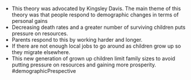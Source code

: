 - This theory was advocated by Kingsley Davis. The main theme of this theory was that people respond to demographic changes in terms of personal gains
- Decreasing death rates and a greater number of surviving children puts pressure on resources.
- Parents respond to this by working harder and longer.
- If there are not enough local jobs to go around as children grow up so they migrate elsewhere.
- This new generation of grown up children limit family sizes to avoid putting pressure on resources and gaining more prosperity.
#demographicPrespective